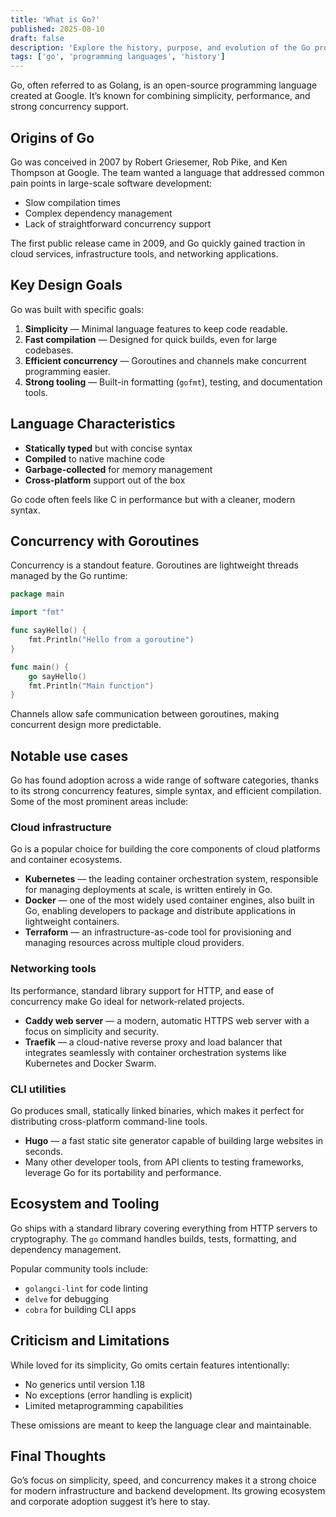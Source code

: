 ```yaml
---
title: 'What is Go?'
published: 2025-08-10
draft: false
description: 'Explore the history, purpose, and evolution of the Go programming language.'
tags: ['go', 'programming languages', 'history']
---
```


Go, often referred to as Golang, is an open-source programming language created at Google. It’s known for combining simplicity, performance, and strong concurrency support.

## Origins of Go

Go was conceived in 2007 by Robert Griesemer, Rob Pike, and Ken Thompson at Google. The team wanted a language that addressed common pain points in large-scale software development:

- Slow compilation times
- Complex dependency management
- Lack of straightforward concurrency support

The first public release came in 2009, and Go quickly gained traction in cloud services, infrastructure tools, and networking applications.

## Key Design Goals

Go was built with specific goals:

1. **Simplicity** — Minimal language features to keep code readable.
2. **Fast compilation** — Designed for quick builds, even for large codebases.
3. **Efficient concurrency** — Goroutines and channels make concurrent programming easier.
4. **Strong tooling** — Built-in formatting (`gofmt`), testing, and documentation tools.

## Language Characteristics

- **Statically typed** but with concise syntax
- **Compiled** to native machine code
- **Garbage-collected** for memory management
- **Cross-platform** support out of the box

Go code often feels like C in performance but with a cleaner, modern syntax.

## Concurrency with Goroutines

Concurrency is a standout feature. Goroutines are lightweight threads managed by the Go runtime:

```go
package main

import "fmt"

func sayHello() {
    fmt.Println("Hello from a goroutine")
}

func main() {
    go sayHello()
    fmt.Println("Main function")
}
```

Channels allow safe communication between goroutines, making concurrent design more predictable.

## Notable use cases

Go has found adoption across a wide range of software categories, thanks to its strong concurrency features, simple syntax, and efficient compilation. Some of the most prominent areas include:

### **Cloud infrastructure**

Go is a popular choice for building the core components of cloud platforms and container ecosystems.

- **Kubernetes** — the leading container orchestration system, responsible for managing deployments at scale, is written entirely in Go.
- **Docker** — one of the most widely used container engines, also built in Go, enabling developers to package and distribute applications in lightweight containers.
- **Terraform** — an infrastructure-as-code tool for provisioning and managing resources across multiple cloud providers.

### **Networking tools**

Its performance, standard library support for HTTP, and ease of concurrency make Go ideal for network-related projects.

- **Caddy web server** — a modern, automatic HTTPS web server with a focus on simplicity and security.
- **Traefik** — a cloud-native reverse proxy and load balancer that integrates seamlessly with container orchestration systems like Kubernetes and Docker Swarm.

### **CLI utilities**

Go produces small, statically linked binaries, which makes it perfect for distributing cross-platform command-line tools.

- **Hugo** — a fast static site generator capable of building large websites in seconds.
- Many other developer tools, from API clients to testing frameworks, leverage Go for its portability and performance.

## Ecosystem and Tooling

Go ships with a standard library covering everything from HTTP servers to cryptography. The `go` command handles builds, tests, formatting, and dependency management.

Popular community tools include:

- `golangci-lint` for code linting
- `delve` for debugging
- `cobra` for building CLI apps

## Criticism and Limitations

While loved for its simplicity, Go omits certain features intentionally:

- No generics until version 1.18
- No exceptions (error handling is explicit)
- Limited metaprogramming capabilities

These omissions are meant to keep the language clear and maintainable.

## Final Thoughts

Go’s focus on simplicity, speed, and concurrency makes it a strong choice for modern infrastructure and backend development. Its growing ecosystem and corporate adoption suggest it’s here to stay.
